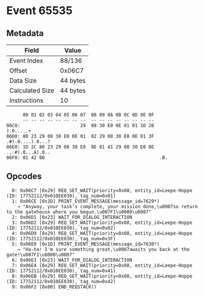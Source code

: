 # Event 65535

## Metadata

| Field           | Value    |
|-----------------|----------|
| Event Index     | 88/136   |
| Offset          | 0x06C7   |
| Data Size       | 44 bytes |
| Calculated Size | 44 bytes |
| Instructions    | 10       |

```
      00 01 02 03 04 05 06 07  08 09 0A 0B 0C 0D 0E 0F
      -- -- -- -- -- -- -- --  -- -- -- -- -- -- -- --
06C0:                      29  08 30 E0 0E 01 01 1D 2B         ).0.....+
06D0: 80 23 29 08 30 E0 0E 01  02 29 08 30 E0 0E 01 3F  .#).0....).0...?
06E0: 1D 2C 80 23 29 08 30 E0  0E 01 41 29 08 30 E0 0E  .,.#).0...A).0..
06F0: 01 42 00                                          .B.             
```

## Opcodes

```
  0: 0x06C7 [0x29] REQ_SET_WAIT(priority=0x08, entity_id=Leepe-Hoppe (ID: 17752112/0x010EE030), tag_num=0x01)
  1: 0x06CE [0x1D] PRINT_EVENT_MESSAGE(message_id=7629*)
    → "Anyway, your task's complete, your mission done,\u0007so return to the gatehouse where you begun.\u007F1\u0000\u0007"
  2: 0x06D1 [0x23] WAIT_FOR_DIALOG_INTERACTION
  3: 0x06D2 [0x29] REQ_SET_WAIT(priority=0x08, entity_id=Leepe-Hoppe (ID: 17752112/0x010EE030), tag_num=0x02)
  4: 0x06D9 [0x29] REQ_SET_WAIT(priority=0x08, entity_id=Leepe-Hoppe (ID: 17752112/0x010EE030), tag_num=0x3F)
  5: 0x06E0 [0x1D] PRINT_EVENT_MESSAGE(message_id=7630*)
    → "Ha-ha! I'm sure something great,\u0007awaits you back at the gate!\u007F1\u0000\u0007"
  6: 0x06E3 [0x23] WAIT_FOR_DIALOG_INTERACTION
  7: 0x06E4 [0x29] REQ_SET_WAIT(priority=0x08, entity_id=Leepe-Hoppe (ID: 17752112/0x010EE030), tag_num=0x41)
  8: 0x06EB [0x29] REQ_SET_WAIT(priority=0x08, entity_id=Leepe-Hoppe (ID: 17752112/0x010EE030), tag_num=0x42)
  9: 0x06F2 [0x00] END_REQSTACK()
```
